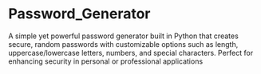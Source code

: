 # Password_Generator
A simple yet powerful password generator built in Python that creates secure, random passwords with customizable options such as length, uppercase/lowercase letters, numbers, and special characters. Perfect for enhancing security in personal or professional applications
